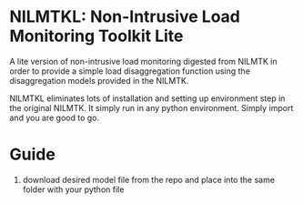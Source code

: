 # NILMTKL: Non-Intrusive Load Monitoring Toolkit Lite

A lite version of non-intrusive load monitoring digested from NILMTK in order to provide a simple load disaggregation function using the disaggregation models provided in the NILMTK.

NILMTKL eliminates lots of installation and setting up environment step in the original NILMTK. It simply run in any python environment. Simply import and you are good to go.

# Guide

1. download desired model file from the repo and place into the same folder with your python file
